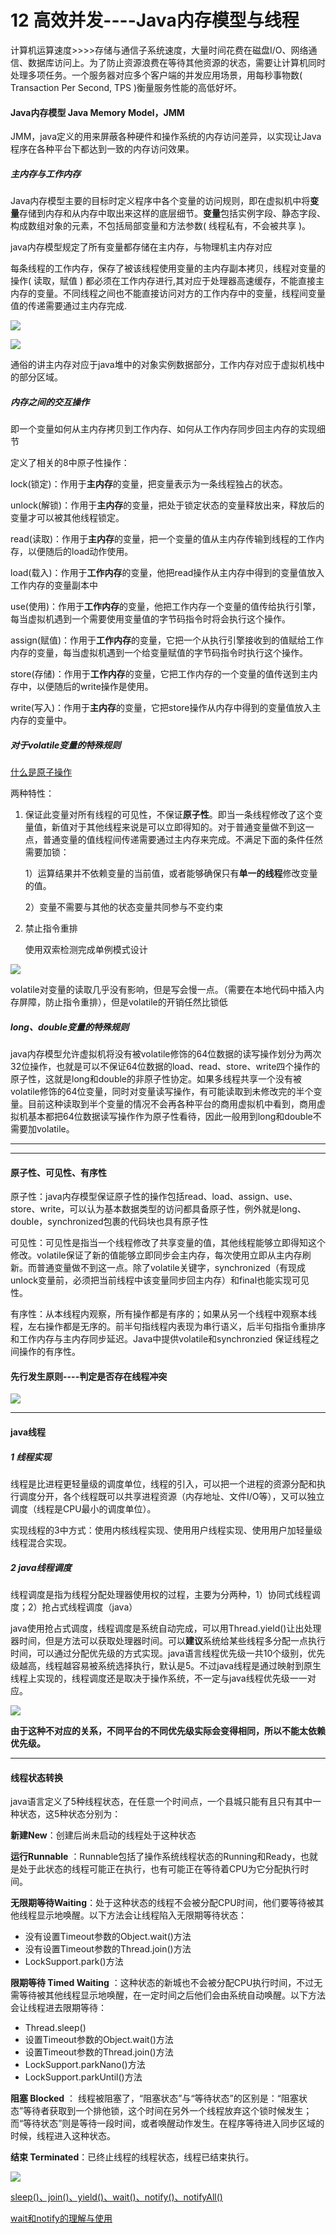 # 12 高效并发----Java内存模型与线程

计算机运算速度>>>>存储与通信子系统速度，大量时间花费在磁盘I/O、网络通信、数据库访问上。为了防止资源浪费在等待其他资源的状态，需要让计算机同时处理多项任务。一个服务器对应多个客户端的并发应用场景，用每秒事物数( Transaction Per Second, TPS )衡量服务性能的高低好坏。

#### Java内存模型 Java Memory Model，JMM

JMM，java定义的用来屏蔽各种硬件和操作系统的内存访问差异，以实现让Java程序在各种平台下都达到一致的内存访问效果。

##### 主内存与工作内存

Java内存模型主要的目标时定义程序中各个变量的访问规则，即在虚拟机中将**变量**存储到内存和从内存中取出来这样的底层细节。**变量**包括实例字段、静态字段、构成数组对象的元素，不包括局部变量和方法参数( 线程私有，不会被共享 )。

java内存模型规定了所有变量都存储在主内存，与物理机主内存对应

每条线程的工作内存，保存了被该线程使用变量的主内存副本拷贝，线程对变量的操作( 读取，赋值 ) 都必须在工作内存进行,其对应于处理器高速缓存，不能直接主内存的变量。不同线程之间也不能直接访问对方的工作内存中的变量，线程间变量值的传递需要通过主内存完成.

![](pic/mainandworkmemory1.PNG)

![](pic/mainandworkmemory2.PNG)

通俗的讲主内存对应于java堆中的对象实例数据部分，工作内存对应于虚拟机栈中的部分区域。

##### 内存之间的交互操作

即一个变量如何从主内存拷贝到工作内存、如何从工作内存同步回主内存的实现细节

定义了相关的8中原子性操作：

lock(锁定)：作用于**主内存**的变量，把变量表示为一条线程独占的状态。

unlock(解锁)：作用于**主内存**的变量，把处于锁定状态的变量释放出来，释放后的变量才可以被其他线程锁定。

read(读取)：作用于**主内存**的变量，把一个变量的值从主内存传输到线程的工作内存，以便随后的load动作使用。

load(载入)：作用于**工作内存**的变量，他把read操作从主内存中得到的变量值放入工作内存的变量副本中

use(使用)：作用于**工作内存**的变量，他把工作内存一个变量的值传给执行引擎，每当虚拟机遇到一个需要使用变量值的字节码指令时将会执行这个操作。

assign(赋值)：作用于**工作内存**的变量，它把一个从执行引擎接收到的值赋给工作内存的变量，每当虚拟机遇到一个给变量赋值的字节码指令时执行这个操作。

store(存储)：作用于**工作内存**的变量，它把工作内存的一个变量的值传送到主内存中，以便随后的write操作是使用。

write(写入)：作用于**主内存**的变量，它把store操作从内存中得到的变量值放入主内存的变量中。

##### 对于volatile变量的特殊规则

[什么是原子操作](https://www.jianshu.com/p/4e6d4da1434a)

两种特性：

1. 保证此变量对所有线程的可见性，不保证**原子性**。即当一条线程修改了这个变量值，新值对于其他线程来说是可以立即得知的。对于普通变量做不到这一点，普通变量的值线程间传递需要通过主内存来完成。不满足下面的条件任然需要加锁：

   1）运算结果并不依赖变量的当前值，或者能够确保只有**单一的线程**修改变量的值。

   2）变量不需要与其他的状态变量共同参与不变约束

2. 禁止指令重排

   使用双索检测完成单例模式设计

![](pic\dlc.PNG)

volatile对变量的读取几乎没有影响，但是写会慢一点。（需要在本地代码中插入内存屏障，防止指令重排），但是volatile的开销任然比锁低

##### long、double变量的特殊规则

java内存模型允许虚拟机将没有被volatile修饰的64位数据的读写操作划分为两次32位操作，也就是可以不保证64位数据的load、read、store、write四个操作的原子性，这就是long和double的非原子性协定。如果多线程共享一个没有被volatile修饰的64位变量，同时对变量读写操作，有可能读取到未修改完的半个变量。目前这种读取到半个变量的情况不会再各种平台的商用虚拟机中看到，商用虚拟机基本都把64位数据读写操作作为原子性看待，因此一般用到long和double不需要加volatile。

----

----

#### 原子性、可见性、有序性

原子性：java内存模型保证原子性的操作包括read、load、assign、use、store、write，可以认为基本数据类型的访问都具备原子性，例外就是long、double，synchronized包裹的代码块也具有原子性

可见性：可见性是指当一个线程修改了共享变量的值，其他线程能够立即得知这个修改。volatile保证了新的值能够立即同步会主内存，每次使用立即从主内存刷新。而普通变量做不到这一点。除了volatile关键字，synchronized（有现成unlock变量前，必须把当前线程中该变量同步回主内存）和final也能实现可见性。

有序性：从本线程内观察，所有操作都是有序的；如果从另一个线程中观察本线程，左右操作都是无序的。前半句指线程内表现为串行语义，后半句指指令重排序和工作内存与主内存同步延迟。Java中提供volatile和synchronzied 保证线程之间操作的有序性。

#### 先行发生原则----判定是否存在线程冲突

![](pic/happens_before.PNG)

-------

#### java线程

##### 1 线程实现

线程是比进程更轻量级的调度单位，线程的引入，可以把一个进程的资源分配和执行调度分开，各个线程既可以共享进程资源（内存地址、文件I/O等），又可以独立调度（线程是CPU最小的调度单位）。

实现线程的3中方式：使用内核线程实现、使用用户线程实现、使用用户加轻量级线程混合实现。

##### 2 java线程调度

线程调度是指为线程分配处理器使用权的过程，主要为分两种，1）协同式线程调度；2）抢占式线程调度（java）

java使用抢占式调度，线程调度是系统自动完成，可以用Thread.yield()让出处理器时间，但是方法可以获取处理器时间。可以**建议**系统给某些线程多分配一点执行时间，可以通过分配优先级的方式实现。java语言线程优先级一共10个级别，优先级越高，线程越容易被系统选择执行，默认是5。不过java线程是通过映射到原生线程上实现的，线程调度还是取决于操作系统，不一定与java线程优先级一一对应。

![](pic/thread2windows_map.PNG)

**由于这种不对应的关系，不同平台的不同优先级实际会变得相同，所以不能太依赖优先级。**

----

#### 线程状态转换

java语言定义了5种线程状态，在任意一个时间点，一个县城只能有且只有其中一种状态，这5种状态分别为：

**新建New**：创建后尚未启动的线程处于这种状态

**运行Runnable** ：Runnable包括了操作系统线程状态的Running和Ready，也就是处于此状态的线程可能正在执行，也有可能正在等待着CPU为它分配执行时间。

**无限期等待Waiting**：处于这种状态的线程不会被分配CPU时间，他们要等待被其他线程显示地唤醒。以下方法会让线程陷入无限期等待状态：

* 没有设置Timeout参数的Object.wait()方法
* 没有设置Timeout参数的Thread.join()方法
* LockSupport.park()方法

**限期等待 Timed Waiting** ：这种状态的新城也不会被分配CPU执行时间，不过无需等待被其他线程显示地唤醒，在一定时间之后他们会由系统自动唤醒。以下方法会让线程进去限期等待：

* Thread.sleep()
* 设置Timeout参数的Object.wait()方法
* 设置Timeout参数的Thread.join()方法
* LockSupport.parkNano()方法
* LockSupport.parkUntil()方法

**阻塞 Blocked** ： 线程被阻塞了，“阻塞状态”与“等待状态”的区别是：“阻塞状态”等待者获取到一个排他锁，这个时间在另外一个线程放弃这个锁时候发生；而“等待状态”则是等待一段时间，或者唤醒动作发生。在程序等待进入同步区域的时候，线程进入这种状态。

**结束 Terminated**：已终止线程的线程状态，线程已结束执行。

![](pic/thread_status.PNG)

<font color="red">[sleep()、join()、yield()、wait()、notify()、notifyAll()](https://dylanxu.iteye.com/blog/1322066/)</font>

[wait和notify的理解与使用](https://www.cnblogs.com/eer123/p/7880789.html)

